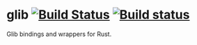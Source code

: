 # glib [![Build Status](https://travis-ci.org/rust-gnome/glib.png?branch=master)](https://travis-ci.org/rust-gnome/glib) [![Build status](https://ci.appveyor.com/api/projects/status/agdf84qay6trwm00?svg=true)](https://ci.appveyor.com/project/GuillaumeGomez/glib)
Glib bindings and wrappers for Rust.
